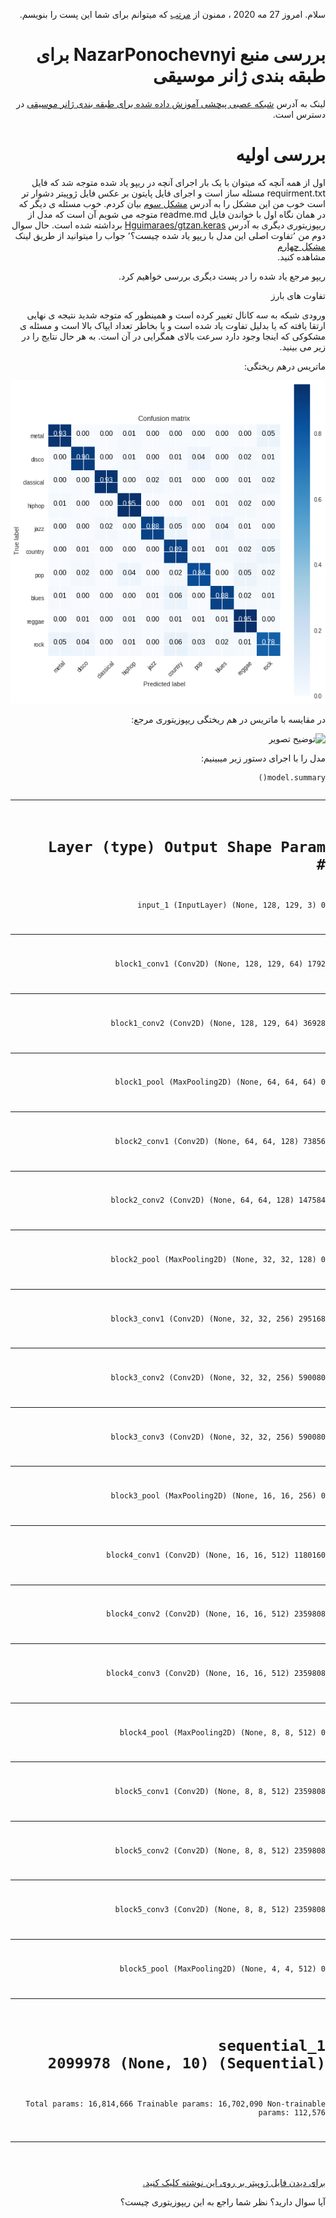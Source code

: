 <div dir="rtl">
<p>سلام. امروز 27 مه 2020 ، ممنون از
<a href="http://www.sobhe.ir/moratab/">مرتب</a>
که میتوانم برای شما این پست را بنویسم.</p>
<h1>بررسی منبع  NazarPonochevnyi برای طبقه بندی ژانر موسیقی</h1>
<p>لینک به آدرس
<a href="https://github.com/NazarPonochevnyi/Trained-CNN-for-Genre-classification">شبکه عصبی پیچشی آموزش داده شده برای طبقه بندی ژانر موسیقی</a>
در دسترس است.</p>
<h1>بررسی اولیه</h1>
<p>اول از همه آنچه که میتوان با یک بار اجرای آنچه در ریپو یاد شده متوجه شد که فایل
requirment.txt
مسئله ساز است و اجرای فایل پایتون بر عکس فایل ژوپیتر دشوار تر است خوب من این مشکل را به آدرس
<a href="https://github.com/NazarPonochevnyi/Trained-CNN-for-Genre-classification/issues/3">مشکل سوم</a>
بیان کردم.
خوب مسئله ی دیگر که در همان نگاه اول با خواندن فایل
readme.md
متوجه می شویم آن است که مدل از ریپوزیتوری دیگری به آدرس
<a href="https://github.com/Hguimaraes/gtzan.keras">Hguimaraes/gtzan.keras</a>
برداشته شده است.
حال سوال دوم من ٬تفاوت اصلی این مدل با ریپو یاد شده چیست؟٬ جواب را میتوانید از طریق لینک
<a href="https://github.com/NazarPonochevnyi/Trained-CNN-for-Genre-classification/issues/4">مشکل چهارم</a><br>
مشاهده کنید.</p>
<p>ریپو مرجع یاد شده را در پست دیگری بررسی خواهیم کرد.</p>
<p>تفاوت های بارز</p>
<p>ورودی شبکه به سه کانال تغییر کرده است و همینطور که متوجه شدید نتیجه ی نهایی ارتقا یافته که یا بدلیل تفاوت یاد شده است و یا بخاطر تعداد ایپاک بالا است و مسئله ی مشکوکی که اینجا وجود دارد سرعت بالای همگرایی در آن است. به هر حال نتایج را در زیر می بینید.</p>
<p>ماتریس درهم ریختگی:</p>
<p><img src="https://raw.githubusercontent.com/NazarPonochevnyi/Trained-CNN-for-Genre-classification/master/images/confusion_matrix_vgg16.png" alt="ماتریس درهم ریختگی"></p>
<p>در مقایسه با ماتریس در هم ریختگی ریپوزیتوری مرجع:</p>
<p><img src="https://raw.githubusercontent.com/Hguimaraes/gtzan.keras/master/data/assets/cmcnngtzan.png" alt="توضیح تصویر"></p>
<p>مدل را  با اجرای دستور زیر میبینیم:</p>
<pre><code>model.summary()

 _________________________________________________________________
Layer (type)                 Output Shape              Param #   
=================================================================
input_1 (InputLayer)         (None, 128, 129, 3)       0         
_________________________________________________________________
block1_conv1 (Conv2D)        (None, 128, 129, 64)      1792      
_________________________________________________________________
block1_conv2 (Conv2D)        (None, 128, 129, 64)      36928     
_________________________________________________________________
block1_pool (MaxPooling2D)   (None, 64, 64, 64)        0         
_________________________________________________________________
block2_conv1 (Conv2D)        (None, 64, 64, 128)       73856     
_________________________________________________________________
block2_conv2 (Conv2D)        (None, 64, 64, 128)       147584    
_________________________________________________________________
block2_pool (MaxPooling2D)   (None, 32, 32, 128)       0         
_________________________________________________________________
block3_conv1 (Conv2D)        (None, 32, 32, 256)       295168    
_________________________________________________________________
block3_conv2 (Conv2D)        (None, 32, 32, 256)       590080    
_________________________________________________________________
block3_conv3 (Conv2D)        (None, 32, 32, 256)       590080    
_________________________________________________________________
block3_pool (MaxPooling2D)   (None, 16, 16, 256)       0         
_________________________________________________________________
block4_conv1 (Conv2D)        (None, 16, 16, 512)       1180160   
_________________________________________________________________
block4_conv2 (Conv2D)        (None, 16, 16, 512)       2359808   
_________________________________________________________________
block4_conv3 (Conv2D)        (None, 16, 16, 512)       2359808   
_________________________________________________________________
block4_pool (MaxPooling2D)   (None, 8, 8, 512)         0         
_________________________________________________________________
block5_conv1 (Conv2D)        (None, 8, 8, 512)         2359808   
_________________________________________________________________
block5_conv2 (Conv2D)        (None, 8, 8, 512)         2359808   
_________________________________________________________________
block5_conv3 (Conv2D)        (None, 8, 8, 512)         2359808   
_________________________________________________________________
block5_pool (MaxPooling2D)   (None, 4, 4, 512)         0         
_________________________________________________________________
sequential_1 (Sequential)    (None, 10)                2099978   
=================================================================
Total params: 16,814,666
Trainable params: 16,702,090
Non-trainable params: 112,576
_________________________________________________________________
</code></pre>
<p><a href="https://github.com/NazarPonochevnyi/Trained-CNN-for-Genre-classification/blob/master/classification_cnn_vgg16.ipynb">برای دیدن فایل ژوپیتر بر روی این نوشته کلیک کنید.</a></p>
<p>آیا سوال دارید؟ نظر شما راجع به این ریپوزیتوری چیست؟</p>
